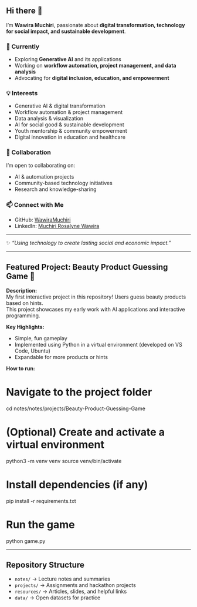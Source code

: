 ## Hi there 👋

I’m **Wawira Muchiri**, passionate about **digital transformation, technology for social impact, and sustainable development**.  

### 🌱 Currently
- Exploring **Generative AI** and its applications  
- Working on **workflow automation, project management, and data analysis** 
- Advocating for **digital inclusion, education, and empowerment**  

### 💡 Interests
- Generative AI & digital transformation  
- Workflow automation & project management  
- Data analysis & visualization  
- AI for social good & sustainable development  
- Youth mentorship & community empowerment  
- Digital innovation in education and healthcare

### 🤝 Collaboration
I’m open to collaborating on:  
- AI & automation projects  
- Community-based technology initiatives  
- Research and knowledge-sharing  

### 📫 Connect with Me
- GitHub: [WawiraMuchiri](https://github.com/WawiraMuchiri)  
- LinkedIn: [Muchiri Rosalyne Wawira](https://www.linkedin.com/in/muchiri-rosalyne-wawira-357050186/)  

---

✨ *“Using technology to create lasting social and economic impact.”*  

---

## Featured Project: Beauty Product Guessing Game 🎨

**Description:**  
My first interactive project in this repository! Users guess beauty products based on hints.  
This project showcases my early work with AI applications and interactive programming.

**Key Highlights:**  
- Simple, fun gameplay  
- Implemented using Python in a virtual environment (developed on VS Code, Ubuntu)
- Expandable for more products or hints

**How to run:**  
# Navigate to the project folder
cd notes/notes/projects/Beauty-Product-Guessing-Game

# (Optional) Create and activate a virtual environment
python3 -m venv venv
source venv/bin/activate

# Install dependencies (if any)
pip install -r requirements.txt

# Run the game
python game.py

---

## Repository Structure

- `notes/` → Lecture notes and summaries  
- `projects/` → Assignments and hackathon projects  
- `resources/` → Articles, slides, and helpful links  
- `data/` → Open datasets for practice  



